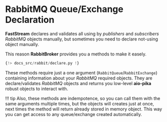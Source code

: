 # RabbitMQ Queue/Exchange Declaration

**FastStream** declares and validates all using by *publishers* and *subscribers* *RabbitMQ* objects manually, but sometimes you need to declare not-using object manually.

This reason **RabbitBroker** provides you a methods to make it easely.

``` python linenums="1" hl_lines="14-16 18-20"
{!> docs_src/rabbit/declare.py !}
```

These methods require just a one argument (`RabbitQueue`/`RabbitExchange`) containing information about your *RabbitMQ* required objects. They are declare/validates *RabbitMQ* objects and returns you low-level **aio-pika** robust objects to interact with.

!!! tip
    Also, these methods are indempotence, so you can call them with the same arguments multiple times, but the objects will creates just at once, next times the method will return already stored in memory object. This way you can get access to any queue/exchange created automatically.
